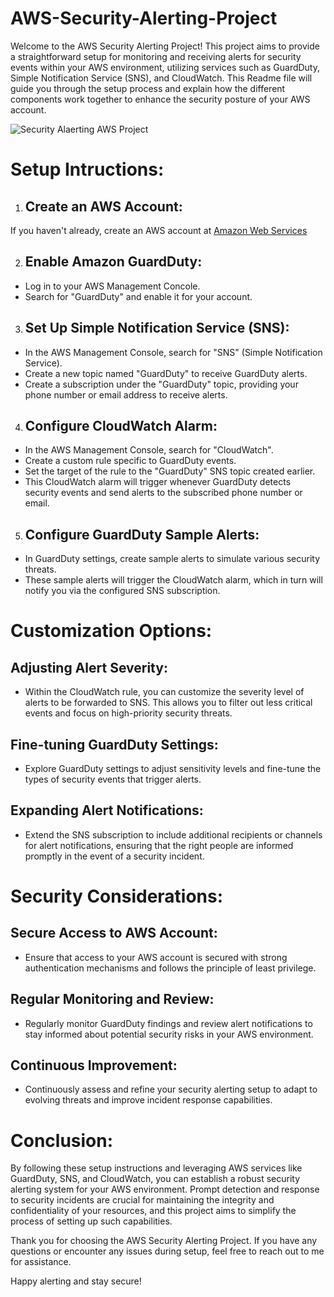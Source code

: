 # AWS-Security-Alerting-Project
Welcome to the AWS Security Alerting Project! This project aims to provide a straightforward setup for monitoring and receiving alerts for security events within your AWS environment, utilizing services such as GuardDuty, Simple Notification Service (SNS), and CloudWatch. This Readme file will guide you through the setup process and explain how the different components work together to enhance the security posture of your AWS account.


![Security Alaerting AWS Project](https://github.com/AgbiiEmmanuel/AWS-Security-Alerting-Project/assets/159606680/a5c6b249-2410-486d-9e51-fed1eb1ea339)

# Setup Intructions:
1. ## Create an AWS Account:
 If you haven't already, create an AWS account at [Amazon Web Services](https://aws.amazon.com/)

2. ## Enable Amazon GuardDuty:
* Log in to your AWS Management Concole.
* Search for "GuardDuty" and enable it for your account.

3. ## Set Up Simple Notification Service (SNS):
* In the AWS Management Console, search for "SNS" (Simple Notification Service).
* Create a new topic named "GuardDuty" to receive GuardDuty alerts.
* Create a subscription under the "GuardDuty" topic, providing your phone number or email address to receive alerts.

4. ## Configure CloudWatch Alarm:
* In the AWS Management Console, search for "CloudWatch".
* Create a custom rule specific to GuardDuty events.
* Set the target of the rule to the "GuardDuty" SNS topic created earlier.
* This CloudWatch alarm will trigger whenever GuardDuty detects security events and send alerts to the subscribed phone number or email.

5. ## Configure GuardDuty Sample Alerts:
* In GuardDuty settings, create sample alerts to simulate various security threats.
* These sample alerts will trigger the CloudWatch alarm, which in turn will notify you via the configured SNS subscription.
# Customization Options:
## Adjusting Alert Severity:
* Within the CloudWatch rule, you can customize the severity level of alerts to be forwarded to SNS. This allows you to filter out less critical events and focus on high-priority security threats.
## Fine-tuning GuardDuty Settings:
* Explore GuardDuty settings to adjust sensitivity levels and fine-tune the types of security events that trigger alerts.
## Expanding Alert Notifications:
* Extend the SNS subscription to include additional recipients or channels for alert notifications, ensuring that the right people are informed promptly in the event of a security incident.

# Security Considerations:
## Secure Access to AWS Account:
* Ensure that access to your AWS account is secured with strong authentication mechanisms and follows the principle of least privilege.
## Regular Monitoring and Review:
* Regularly monitor GuardDuty findings and review alert notifications to stay informed about potential security risks in your AWS environment.
## Continuous Improvement:
* Continuously assess and refine your security alerting setup to adapt to evolving threats and improve incident response capabilities.

# Conclusion:
By following these setup instructions and leveraging AWS services like GuardDuty, SNS, and CloudWatch, you can establish a robust security alerting system for your AWS environment. Prompt detection and response to security incidents are crucial for maintaining the integrity and confidentiality of your resources, and this project aims to simplify the process of setting up such capabilities.

Thank you for choosing the AWS Security Alerting Project. If you have any questions or encounter any issues during setup, feel free to reach out to me for assistance.

Happy alerting and stay secure!
